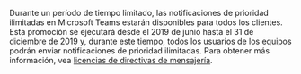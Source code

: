 Durante un período de tiempo limitado, las notificaciones de prioridad ilimitadas en Microsoft Teams estarán disponibles para todos los clientes. Esta promoción se ejecutará desde el 2019 de junio hasta el 31 de diciembre de 2019 y, durante este tiempo, todos los usuarios de los equipos podrán enviar notificaciones de prioridad ilimitadas. Para obtener más información, vea [licencias de directivas de mensajería](../teams-add-on-licensing/pri-message.md). 